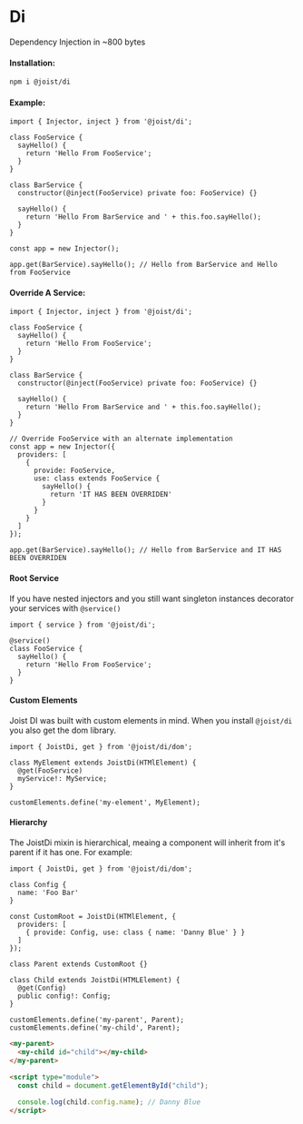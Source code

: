 # Di

Dependency Injection in ~800 bytes

#### Installation:

```BASH
npm i @joist/di
```

#### Example:

```TS
import { Injector, inject } from '@joist/di';

class FooService {
  sayHello() {
    return 'Hello From FooService';
  }
}

class BarService {
  constructor(@inject(FooService) private foo: FooService) {}

  sayHello() {
    return 'Hello From BarService and ' + this.foo.sayHello();
  }
}

const app = new Injector();

app.get(BarService).sayHello(); // Hello from BarService and Hello from FooService
```

#### Override A Service:

```TS
import { Injector, inject } from '@joist/di';

class FooService {
  sayHello() {
    return 'Hello From FooService';
  }
}

class BarService {
  constructor(@inject(FooService) private foo: FooService) {}

  sayHello() {
    return 'Hello From BarService and ' + this.foo.sayHello();
  }
}

// Override FooService with an alternate implementation
const app = new Injector({
  providers: [
    {
      provide: FooService,
      use: class extends FooService {
        sayHello() {
          return 'IT HAS BEEN OVERRIDEN'
        }
      }
    }
  ]
});

app.get(BarService).sayHello(); // Hello from BarService and IT HAS BEEN OVERRIDEN
```

#### Root Service

If you have nested injectors and you still want singleton instances decorator your services with `@service()`

```TS
import { service } from '@joist/di';

@service()
class FooService {
  sayHello() {
    return 'Hello From FooService';
  }
}
```

#### Custom Elements

Joist DI was built with custom elements in mind. When you install `@joist/di` you also get the dom library.

```TS
import { JoistDi, get } from '@joist/di/dom';

class MyElement extends JoistDi(HTMlElement) {
  @get(FooService)
  myService!: MyService;
}

customElements.define('my-element', MyElement);
```

#### Hierarchy

The JoistDi mixin is hierarchical, meaing a component will inherit from it's parent if it has one.
For example:

```TS
import { JoistDi, get } from '@joist/di/dom';

class Config {
  name: 'Foo Bar'
}

const CustomRoot = JoistDi(HTMlElement, { 
  providers: [
    { provide: Config, use: class { name: 'Danny Blue' } }
  ] 
});

class Parent extends CustomRoot {}

class Child extends JoistDi(HTMLElement) {
  @get(Config)
  public config!: Config;
}

customElements.define('my-parent', Parent);
customElements.define('my-child', Parent);
```

```HTML
<my-parent>
  <my-child id="child"></my-child>
</my-parent>

<script type="module">
  const child = document.getElementById("child");
  
  console.log(child.config.name); // Danny Blue
</script>
```

